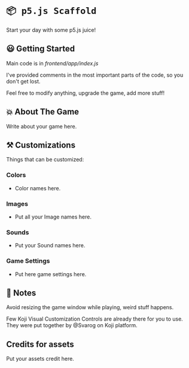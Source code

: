# `📦 p5.js Scaffold`

Start your day with some p5.js juice!

## 😃 Getting Started
Main code is in *frontend/app/index.js*

I've provided comments in the most important parts of the code, so you don't get lost. 

Feel free to modify anything, upgrade the game, add more stuff!

## 💥 About The Game

Write about your game here.

## ⚒️ Customizations

Things that can be customized:

### Colors

- Color names here.


### Images

- Put all your Image names here.


### Sounds

- Put your Sound names here.

### Game Settings

- Put here game settings here.

## 📖 Notes

Avoid resizing the game window while playing, weird stuff happens.

Few Koji Visual Customization Controls are already there for you to use. They were put together by @Svarog on Koji platform.

## Credits for assets

Put your assets credit here.